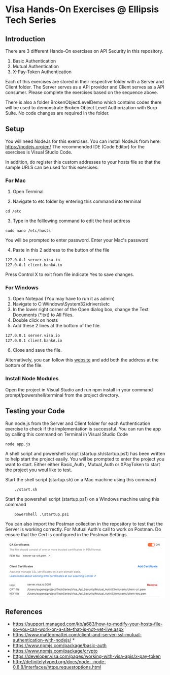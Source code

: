 # Visa Hands-On Exercises @ Ellipsis Tech Series

## Introduction
There are 3 different Hands-On exercises on API Security in this repository.
1. Basic Authentication
2. Mutual Authentication
3. X-Pay-Token Authentication

Each of this exercises are stored in their respective folder with a Server and Client folder. The Server serves as a API provider and Client serves as a API consumer. Please complete the exercises based on the sequence above.

There is also a folder BrokenObjectLevelDemo which contains codes there will be used to demonstrate Broken Object Level Authorization with Burp Suite. No code changes are required in the folder.

## Setup
You will need NodeJs for this exercises. You can install NodeJs from here: https://nodejs.org/en/
The recommended IDE (Code Editor) for the exercises is Visual Studio Code.

In addition, do register this custom addresses to your hosts file so that the sample URLS can be used for this exercises:

### For Mac
1. Open Terminal

2. Navigate to etc folder by entering this command into terminal
```
cd /etc
```

3. Type in the folllowing command to edit the host address
```
sudo nano /etc/hosts
```
You will be prompted to enter password. Enter your Mac's password

4. Paste in this 2 address to the button of the file
```
127.0.0.1 server.visa.io
127.0.0.1 client.bankA.io
```
Press Control X to exit from file indicate Yes to save changes.

### For Windows
1. Open Notepad (You may have to run it as admin)
2. Navigate to C:\Windows\System32\drivers\etc
3. In the lower right corner of the Open dialog box, change the Text Documents (*.txt)  to All Files.
4. Double click on hosts
5. Add these 2 lines at the bottom of the file.
```
127.0.0.1 server.visa.io
127.0.0.1 client.bankA.io
```
6. Close and save the file.
   
Alternatively, you can follow this [website](https://support.managed.com/kb/a683/how-to-modify-your-hosts-file-so-you-can-work-on-a-site-that-is-not-yet-live.aspx) and add both the address at the bottom of the file.
### Install Node Modules
Open the project in Visual Studio and run npm install in your command prompt/powershell/terminal from the project directory.

## Testing your Code
Run node.js from the Server and Client folder for each Authentication exercise to check if the implementation is successful.
You can run the app by calling this command on Terminal in Visual Studio Code

```
node app.js
```
A shell script and powershell script (startup.sh/startup.ps1) has been written to help start the project easily. You will be prompted to enter the project you want to start. Either either Basic_Auth , Mutual_Auth or XPayToken to start the project you woul like to test.

Start the shell script (startup.sh) on a Mac machine using this command
```
    ./start.sh
```

Start the powershell script (startup.ps1) on a Windows machine using this command
```
    powershell .\startup.ps1
```

You can also import the Postman collection in the repository to test that the Server is working correctly. For Mutual Auth's call to work on Postman. Do ensure that the Cert is configured in the Postman Settings.
![Postman Settings with Certificate configured](assets/postman_settings.png)

## References
* https://support.managed.com/kb/a683/how-to-modify-your-hosts-file-so-you-can-work-on-a-site-that-is-not-yet-live.aspx 
* https://www.matteomattei.com/client-and-server-ssl-mutual-authentication-with-nodejs/ * 
* https://www.npmjs.com/package/basic-auth 
* https://www.npmjs.com/package/crypto 
* https://developer.visa.com/pages/working-with-visa-apis/x-pay-token 
* http://definitelytyped.org/docs/node--node-0.8.8/interfaces/https.requestoptions.html 